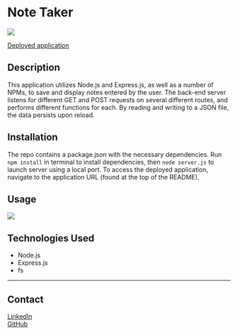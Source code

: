 # Note Taker
[![](https://img.shields.io/static/v1?label=License&message=MIT&color=<yellow>)](https://opensource.org/licenses/MIT)

[Deployed application](https://still-springs-85393.herokuapp.com/)

## Description
This application utilizes Node.js and Express.js, as well as a number of NPMs, to save and display notes entered by the user. The back-end server listens for different GET and POST requests on several different routes, and performs different functions for each. By reading and writing to a JSON file, the data persists upon reload.

## Installation
The repo contains a package.json with the necessary dependencies. Run ```npm install``` in terminal to install dependencies, then ```node server.js``` to launch server using a local port. To access the deployed application, navigate to the application URL (found at the top of the README).

## Usage
![](./public/assets/images/note-taker-screenshot.gif)

## Technologies Used
- Node.js
- Express.js
- fs

---

## Contact
[LinkedIn](https://www.linkedin.com/in/bradley-dilollo/)  
[GitHub](https://github.com/bdilollo)